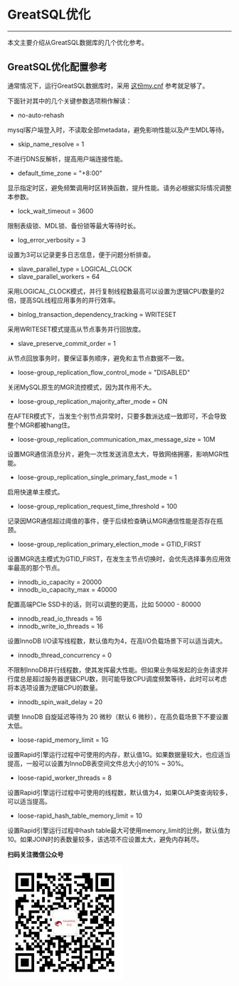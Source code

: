 # GreatSQL优化
---

本文主要介绍从GreatSQL数据库的几个优化参考。

## GreatSQL优化配置参考
通常情况下，运行GreatSQL数据库时，采用 [这份my.cnf](https://gitee.com/GreatSQL/GreatSQL-Doc/blob/master/docs/my.cnf-example-greatsql-8.0.32-25) 参考就足够了。

下面针对其中的几个关键参数选项稍作解读：

- no-auto-rehash

mysql客户端登入时，不读取全部metadata，避免影响性能以及产生MDL等待。

- skip_name_resolve = 1

不进行DNS反解析，提高用户端连接性能。

- default_time_zone = "+8:00"

显示指定时区，避免频繁调用时区转换函数，提升性能。请务必根据实际情况调整本参数。

- lock_wait_timeout = 3600

限制表级锁、MDL锁、备份锁等最大等待时长。

- log_error_verbosity = 3

设置为3可以记录更多日志信息，便于问题分析排查。

- slave_parallel_type = LOGICAL_CLOCK
- slave_parallel_workers = 64

采用LOGICAL_CLOCK模式，并行复制线程数最高可以设置为逻辑CPU数量的2倍，提高SQL线程应用事务的并行效率。

- binlog_transaction_dependency_tracking = WRITESET

采用WRITESET模式提高从节点事务并行回放度。

- slave_preserve_commit_order = 1

从节点回放事务时，要保证事务顺序，避免和主节点数据不一致。

- loose-group_replication_flow_control_mode = "DISABLED"

关闭MySQL原生的MGR流控模式，因为其作用不大。

- loose-group_replication_majority_after_mode = ON

在AFTER模式下，当发生个别节点异常时，只要多数派达成一致即可，不会导致整个MGR都被hang住。

- loose-group_replication_communication_max_message_size = 10M

设置MGR通信消息分片，避免一次性发送消息太大，导致网络拥塞，影响MGR性能。

- loose-group_replication_single_primary_fast_mode = 1

启用快速单主模式。

- loose-group_replication_request_time_threshold = 100

记录因MGR通信超过阈值的事件，便于后续检查确认MGR通信性能是否存在瓶颈。

- loose-group_replication_primary_election_mode = GTID_FIRST

设置MGR选主模式为GTID_FIRST，在发生主节点切换时，会优先选择事务应用效率最高的那个节点。

- innodb_io_capacity = 20000
- innodb_io_capacity_max = 40000

配置高端PCIe SSD卡的话，则可以调整的更高，比如 50000 - 80000

- innodb_read_io_threads = 16
- innodb_write_io_threads = 16

设置InnoDB I/O读写线程数，默认值均为4，在高I/O负载场景下可以适当调大。

- innodb_thread_concurrency = 0 

不限制InnoDB并行线程数，使其发挥最大性能。但如果业务端发起的业务请求并行度总是超过服务器逻辑CPU数，则可能导致CPU调度频繁等待，此时可以考虑将本选项设置为逻辑CPU的数量。

- innodb_spin_wait_delay = 20

调整 InnoDB 自旋延迟等待为 20 微秒（默认 6 微秒），在高负载场景下不要设置太低。

- loose-rapid_memory_limit = 1G

设置Rapid引擎运行过程中可使用的内存，默认值1G。如果数据量较大，也应适当提高，一般可以设置为InnoDB表空间文件总大小的10% ~ 30%。

- loose-rapid_worker_threads = 8

设置Rapid引擎运行过程中可使用的线程数，默认值为4，如果OLAP类查询较多，可以适当提高。

- loose-rapid_hash_table_memory_limit = 10

设置Rapid引擎运行过程中hash table最大可使用memory_limit的比例，默认值为10。如果JOIN时的表数量较多，该选项不应设置太大，避免内存耗尽。



**扫码关注微信公众号**

![greatsql-wx](../greatsql-wx.jpg)
